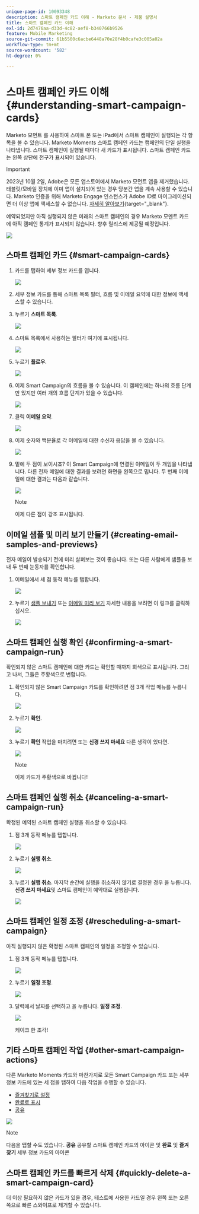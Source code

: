 ```yaml
---
unique-page-id: 10093348
description: 스마트 캠페인 카드 이해 - Marketo 문서 - 제품 설명서
title: 스마트 캠페인 카드 이해
exl-id: 2d7476aa-d33d-4c82-aef8-b340766b9526
feature: Mobile Marketing
source-git-commit: 61b5500c6acbe6448a70e28f4b0cafe3c005a02a
workflow-type: tm+mt
source-wordcount: '582'
ht-degree: 0%

---
```


# 스마트 캠페인 카드 이해 {#understanding-smart-campaign-cards}

Marketo 모먼트 를 사용하여 스마트 폰 또는 iPad에서 스마트 캠페인이 실행되는 각 항목을 볼 수 있습니다. Marketo Moments 스마트 캠페인 카드는 캠페인의 단일 실행을 나타냅니다. 스마트 캠페인이 실행될 때마다 새 카드가 표시됩니다. 스마트 캠페인 카드는 왼쪽 상단에 전구가 표시되어 있습니다.

>[!IMPORTANT]
>
>2023년 10월 2일, Adobe은 모든 앱스토어에서 Marketo 모먼트 앱을 제거했습니다. 태블릿/모바일 장치에 이미 앱이 설치되어 있는 경우 당분간 앱을 계속 사용할 수 있습니다. Marketo 인증을 위해 Marketo Engage 인스턴스가 Adobe ID로 마이그레이션되면 더 이상 앱에 액세스할 수 없습니다. [자세히 알아보기](https://nation.marketo.com/t5/product-discussions/marketo-events-app-and-marketo-moments-app-end-of-life/m-p/340712/highlight/true#M193869){target="_blank"}.

예약되었지만 아직 실행되지 않은 미래의 스마트 캠페인의 경우 Marketo 모멘트 카드에 아직 캠페인 통계가 표시되지 않습니다. 향후 릴리스에 제공될 예정입니다.

![](assets/image2015-9-23-10-3a1-3a5.png)

## 스마트 캠페인 카드 {#smart-campaign-cards}

1. 카드를 탭하여 세부 정보 카드를 엽니다.

   ![](assets/image2015-9-21-11-3a7-3a52.png)

1. 세부 정보 카드를 통해 스마트 목록 필터, 흐름 및 이메일 요약에 대한 정보에 액세스할 수 있습니다.

1. 누르기 **스마트 목록**.

   ![](assets/image2015-9-21-13-3a31-3a49.png)

1. 스마트 목록에서 사용하는 필터가 여기에 표시됩니다.

   ![](assets/image2015-9-21-13-3a35-3a29.png)

1. 누르기 **플로우**.

   ![](assets/image2015-9-21-13-3a37-3a20.png)

1. 이제 Smart Campaign의 흐름을 볼 수 있습니다. 이 캠페인에는 하나의 흐름 단계만 있지만 여러 개의 흐름 단계가 있을 수 있습니다.

   ![](assets/image2015-9-22-15-3a8-3a12.png)

1. 클릭 **이메일 요약**.

   ![](assets/image2015-9-21-13-3a51-3a7.png)

1. 이제 숫자와 백분율로 각 이메일에 대한 수신자 응답을 볼 수 있습니다.

   ![](assets/image2015-9-21-13-3a59-3a29.png)

1. 밑에 두 점이 보이시죠? 이 Smart Campaign에 연결된 이메일이 두 개임을 나타냅니다. 다른 전자 메일에 대한 결과를 보려면 화면을 왼쪽으로 밉니다. 두 번째 이메일에 대한 결과는 다음과 같습니다.

   ![](assets/image2015-9-21-14-3a4-3a51.png)

   >[!NOTE]
   >
   >이제 다른 점이 강조 표시됩니다.

## 이메일 샘플 및 미리 보기 만들기 {#creating-email-samples-and-previews}

전자 메일이 발송되기 전에 미리 살펴보는 것이 좋습니다. 또는 다른 사람에게 샘플을 보내 두 번째 눈동자를 확인합니다.

1. 이메일에서 세 점 동작 메뉴를 탭합니다.

   ![](assets/image2015-9-22-14-3a54-3a12.png)

1. 누르기 [샘플 보내기](/help/marketo/product-docs/core-marketo-concepts/mobile-apps/marketo-moments/working-with-moments/sending-a-sample.md) 또는 [이메일 미리 보기](/help/marketo/product-docs/core-marketo-concepts/mobile-apps/marketo-moments/working-with-moments/previewing-an-email.md) 자세한 내용을 보려면 이 링크를 클릭하십시오.

   ![](assets/image2015-9-22-14-3a52-3a11.png)

## 스마트 캠페인 실행 확인 {#confirming-a-smart-campaign-run}

확인되지 않은 스마트 캠페인에 대한 카드는 확인할 때까지 회색으로 표시됩니다. 그리고 나서, 그들은 주황색으로 변합니다.

1. 확인되지 않은 Smart Campaign 카드를 확인하려면 점 3개 작업 메뉴를 누릅니다.

   ![](assets/image2015-9-23-10-3a43-3a23.png)

1. 누르기 **확인**.

   ![](assets/image2015-9-23-10-3a45-3a51.png)

1. 누르기 **확인** 작업을 마치려면 또는 **신경 쓰지 마세요** 다른 생각이 있다면.

   ![](assets/image2015-9-23-10-3a47-3a28.png)

   >[!NOTE]
   >
   >이제 카드가 주황색으로 바뀝니다!

## 스마트 캠페인 실행 취소 {#canceling-a-smart-campaign-run}

확정된 예약된 스마트 캠페인 실행을 취소할 수 있습니다.

1. 점 3개 동작 메뉴를 탭합니다.

   ![](assets/image2015-9-22-14-3a34-3a14.png)

1. 누르기 **실행 취소**.

   ![](assets/image2015-9-22-14-3a35-3a33.png)

1. 누르기 **실행 취소**. 마지막 순간에 실행을 취소하지 않기로 결정한 경우 을 누릅니다. **신경 쓰지 마세요**&#x200B;및 스마트 캠페인이 예약대로 실행됩니다.

   ![](assets/image2015-9-22-14-3a41-3a26.png)

## 스마트 캠페인 일정 조정 {#rescheduling-a-smart-campaign}

아직 실행되지 않은 확정된 스마트 캠페인의 일정을 조정할 수 있습니다.

1. 점 3개 동작 메뉴를 탭합니다.

   ![](assets/image2015-9-22-14-3a11-3a25.png)

1. 누르기 **일정 조정**.

   ![](assets/image2015-9-22-14-3a13-3a25.png)

1. 달력에서 날짜를 선택하고 을 누릅니다. **일정 조정**.

   ![](assets/image2015-9-22-14-3a16-3a56.png)

   케이크 한 조각!

## 기타 스마트 캠페인 작업 {#other-smart-campaign-actions}

다른 Marketo Moments 카드와 마찬가지로 모든 Smart Campaign 카드 또는 세부 정보 카드에 있는 세 점을 탭하여 다음 작업을 수행할 수 있습니다.

* [즐겨찾기로 설정](/help/marketo/product-docs/core-marketo-concepts/mobile-apps/marketo-moments/working-with-moments/creating-a-favorite.md)
* [완료로 표시](/help/marketo/product-docs/core-marketo-concepts/mobile-apps/marketo-moments/working-with-moments/marking-it-done.md)
* [공유](/help/marketo/product-docs/core-marketo-concepts/mobile-apps/marketo-moments/working-with-moments/sharing-a-moment.md)

![](assets/image2015-9-21-14-3a38-3a19.png)

>[!NOTE]
>
>다음을 탭할 수도 있습니다. **공유** 공유할 스마트 캠페인 카드의 아이콘 및 **완료** 및 **즐겨찾기** 세부 정보 카드의 아이콘

## 스마트 캠페인 카드를 빠르게 삭제 {#quickly-delete-a-smart-campaign-card}

더 이상 필요하지 않은 카드가 있을 경우, 테스트에 사용한 카드일 경우 왼쪽 또는 오른쪽으로 빠른 스와이프로 제거할 수 있습니다.
